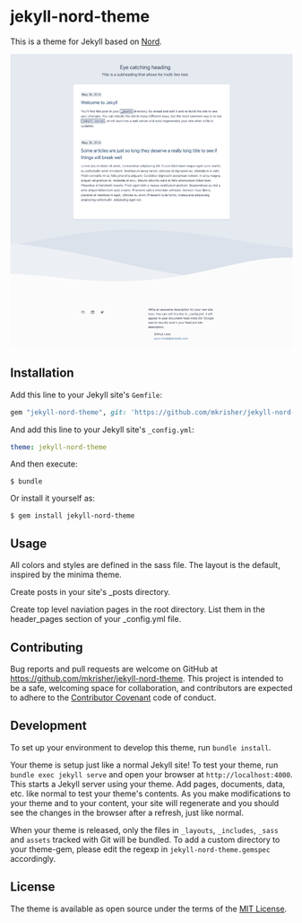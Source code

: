 # jekyll-nord-theme

This is a theme for Jekyll based on [Nord](https://www.nordtheme.com).

![](screenshot.png)

## Installation

Add this line to your Jekyll site's `Gemfile`:

```ruby
gem "jekyll-nord-theme", git: 'https://github.com/mkrisher/jekyll-nord-theme'
```

And add this line to your Jekyll site's `_config.yml`:

```yaml
theme: jekyll-nord-theme
```

And then execute:

    $ bundle

Or install it yourself as:

    $ gem install jekyll-nord-theme

## Usage

All colors and styles are defined in the sass file. The layout is the default, inspired by the minima theme.

Create posts in your site's _posts directory.

Create top level naviation pages in the root directory. List them in the header_pages section of your _config.yml file.

## Contributing

Bug reports and pull requests are welcome on GitHub at https://github.com/mkrisher/jekyll-nord-theme. This project is intended to be a safe, welcoming space for collaboration, and contributors are expected to adhere to the [Contributor Covenant](http://contributor-covenant.org) code of conduct.

## Development

To set up your environment to develop this theme, run `bundle install`.

Your theme is setup just like a normal Jekyll site! To test your theme, run `bundle exec jekyll serve` and open your browser at `http://localhost:4000`. This starts a Jekyll server using your theme. Add pages, documents, data, etc. like normal to test your theme's contents. As you make modifications to your theme and to your content, your site will regenerate and you should see the changes in the browser after a refresh, just like normal.

When your theme is released, only the files in `_layouts`, `_includes`, `_sass` and `assets` tracked with Git will be bundled.
To add a custom directory to your theme-gem, please edit the regexp in `jekyll-nord-theme.gemspec` accordingly.

## License

The theme is available as open source under the terms of the [MIT License](https://opensource.org/licenses/MIT).

